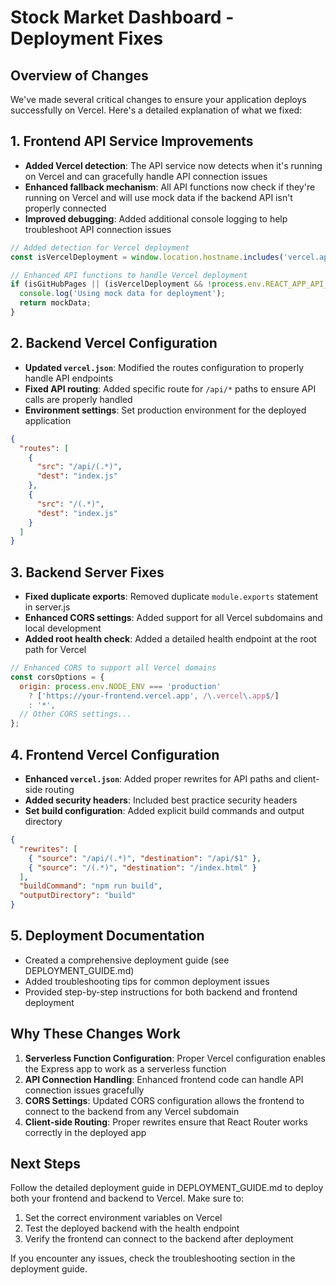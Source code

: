 # Stock Market Dashboard - Deployment Fixes

## Overview of Changes

We've made several critical changes to ensure your application deploys successfully on Vercel. Here's a detailed explanation of what we fixed:

## 1. Frontend API Service Improvements

- **Added Vercel detection**: The API service now detects when it's running on Vercel and can gracefully handle API connection issues
- **Enhanced fallback mechanism**: All API functions now check if they're running on Vercel and will use mock data if the backend API isn't properly connected
- **Improved debugging**: Added additional console logging to help troubleshoot API connection issues

```javascript
// Added detection for Vercel deployment
const isVercelDeployment = window.location.hostname.includes('vercel.app');

// Enhanced API functions to handle Vercel deployment
if (isGitHubPages || (isVercelDeployment && !process.env.REACT_APP_API_URL)) {
  console.log('Using mock data for deployment');
  return mockData;
}
```

## 2. Backend Vercel Configuration

- **Updated `vercel.json`**: Modified the routes configuration to properly handle API endpoints
- **Fixed API routing**: Added specific route for `/api/*` paths to ensure API calls are properly handled
- **Environment settings**: Set production environment for the deployed application

```json
{
  "routes": [
    {
      "src": "/api/(.*)",
      "dest": "index.js"
    },
    {
      "src": "/(.*)",
      "dest": "index.js"
    }
  ]
}
```

## 3. Backend Server Fixes

- **Fixed duplicate exports**: Removed duplicate `module.exports` statement in server.js
- **Enhanced CORS settings**: Added support for all Vercel subdomains and local development
- **Added root health check**: Added a detailed health endpoint at the root path for Vercel

```javascript
// Enhanced CORS to support all Vercel domains
const corsOptions = {
  origin: process.env.NODE_ENV === 'production' 
    ? ['https://your-frontend.vercel.app', /\.vercel\.app$/] 
    : '*',
  // Other CORS settings...
};
```

## 4. Frontend Vercel Configuration

- **Enhanced `vercel.json`**: Added proper rewrites for API paths and client-side routing
- **Added security headers**: Included best practice security headers
- **Set build configuration**: Added explicit build commands and output directory

```json
{
  "rewrites": [
    { "source": "/api/(.*)", "destination": "/api/$1" },
    { "source": "/(.*)", "destination": "/index.html" }
  ],
  "buildCommand": "npm run build",
  "outputDirectory": "build"
}
```

## 5. Deployment Documentation

- Created a comprehensive deployment guide (see DEPLOYMENT_GUIDE.md)
- Added troubleshooting tips for common deployment issues
- Provided step-by-step instructions for both backend and frontend deployment

## Why These Changes Work

1. **Serverless Function Configuration**: Proper Vercel configuration enables the Express app to work as a serverless function
2. **API Connection Handling**: Enhanced frontend code can handle API connection issues gracefully
3. **CORS Settings**: Updated CORS configuration allows the frontend to connect to the backend from any Vercel subdomain
4. **Client-side Routing**: Proper rewrites ensure that React Router works correctly in the deployed app

## Next Steps

Follow the detailed deployment guide in DEPLOYMENT_GUIDE.md to deploy both your frontend and backend to Vercel. Make sure to:

1. Set the correct environment variables on Vercel
2. Test the deployed backend with the health endpoint
3. Verify the frontend can connect to the backend after deployment

If you encounter any issues, check the troubleshooting section in the deployment guide.
